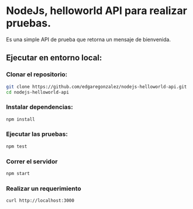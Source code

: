 # NodeJs, helloworld API para realizar pruebas.

Es una simple API de prueba que retorna un mensaje de bienvenida.

## Ejecutar en entorno local:

### Clonar el repositorio:
```bash
git clone https://github.com/edgaregonzalez/nodejs-helloworld-api.git
cd nodejs-helloworld-api
```

### Instalar dependencias:
```bash
npm install
```

### Ejecutar las pruebas:
```bash
npm test
```

### Correr el servidor
```bash
npm start
```

### Realizar un requerimiento
```bash
curl http://localhost:3000
```

